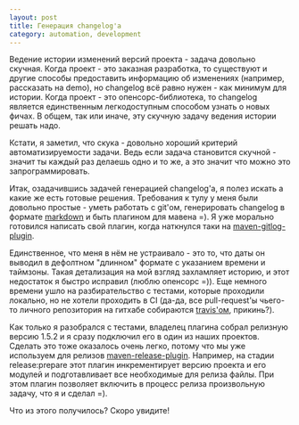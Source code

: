 ```yaml
---
layout: post
title: Генерация changelog'a
category: automation, development
---
```


Ведение истории изменений версий проекта - задача довольно скучная. Когда проект - это заказная разработка, то существуют и другие способы предоставить информацию об изменениях (например, рассказать на demo), но changelog всё равно нужен - как минимум для истории. Когда проект - это опенсорс-библиотека, то changelog является единственным легкодоступным способом узнать о новых фичах. В общем, так или иначе, эту скучную задачу ведения истории решать надо. 

Кстати, я заметил, что скука - довольно хороший критерий автоматизируемости задачи. Ведь если задача становится скучной - значит ты каждый раз делаешь одно и то же, а это значит что можно это запрограммировать.

Итак, озадачившись задачей генерацией changelog'a, я полез искать а какие же есть готовые решения. Требования к тулу у меня были довольно простые - уметь работать с git'ом, генерировать changelog в формате [markdown](http://ru.wikipedia.org/wiki/Markdown) и быть плагином для мавена =). Я уже морально готовился написать свой плагин, когда наткнулся таки на [maven-gitlog-plugin](https://github.com/artkoshelev/maven-gitlog-plugin).

Единственное, что меня в нём не устраивало - это то, что даты он выводил в дефолтном "длинном" формате с указанием времени и таймзоны. Такая детализация на мой взгляд захламляет историю, и этот недостаток я быстро исправил (люблю опенсорс =)). Еще немного времени ушло на разбирательство с тестами, которые проходили локально, но не хотели проходить в CI (да-да, все pull-request'ы чьего-то личного репозитория на гитхабе собираются [travis'ом](https://travis-ci.org/), прикинь?).

Как только я разобрался с тестами, владелец плагина собрал релизную версию 1.5.2 и я сразу подключил его в один из наших проектов. Сделать это тоже оказалось очень легко, потому что мы уже используем для релизов [maven-release-plugin](http://maven.apache.org/maven-release/maven-release-plugin/). Например, на стадии release:prepare этот плагин инкрементирует версию проекта и его модулей и подготавливает все необходимые для релиза файлы. При этом плагин позволяет включить в процесс релиза произвольную задачу, что я и сделал =).

Что из этого получилось? Скоро увидите!